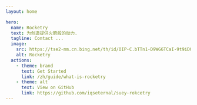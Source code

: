 ```yaml
---
layout: home

hero:
  name: Rocketry
  text: 为创造提供火箭般的动力.
  tagline: Contact ...
  image:
    src: https://tse2-mm.cn.bing.net/th/id/OIP-C.bTTn1-D9WG6TCaI-9t9iDQAAAA?w=149&h=150&c=7&r=0&o=5&pid=1.7
    alt: Rocketry
  actions:
    - theme: brand
      text: Get Started
      link: /zh/guide/what-is-rocketry
    - theme: alt
      text: View on GitHub
      link: https://github.com/iqseternal/suey-rokcetry
---
```


